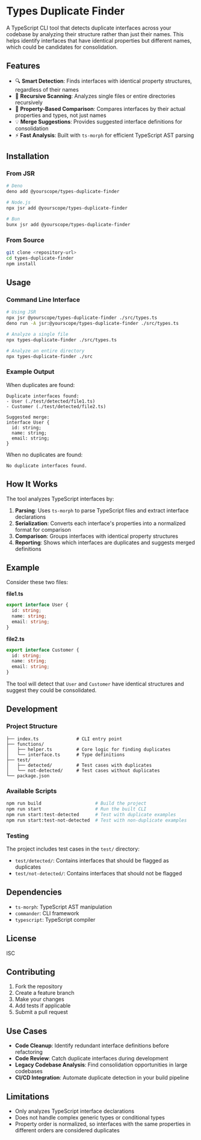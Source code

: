 # Types Duplicate Finder

A TypeScript CLI tool that detects duplicate interfaces across your codebase by analyzing their structure rather than just their names. This helps identify interfaces that have identical properties but different names, which could be candidates for consolidation.

## Features

- 🔍 **Smart Detection**: Finds interfaces with identical property structures, regardless of their names
- 📁 **Recursive Scanning**: Analyzes single files or entire directories recursively
- 🎯 **Property-Based Comparison**: Compares interfaces by their actual properties and types, not just names
- 💡 **Merge Suggestions**: Provides suggested interface definitions for consolidation
- ⚡ **Fast Analysis**: Built with `ts-morph` for efficient TypeScript AST parsing

## Installation

### From JSR

```bash
# Deno
deno add @yourscope/types-duplicate-finder

# Node.js
npx jsr add @yourscope/types-duplicate-finder

# Bun
bunx jsr add @yourscope/types-duplicate-finder
```

### From Source

```bash
git clone <repository-url>
cd types-duplicate-finder
npm install
```

## Usage

### Command Line Interface

```bash
# Using JSR
npx jsr @yourscope/types-duplicate-finder ./src/types.ts
deno run -A jsr:@yourscope/types-duplicate-finder ./src/types.ts

# Analyze a single file
npx types-duplicate-finder ./src/types.ts

# Analyze an entire directory
npx types-duplicate-finder ./src
```

### Example Output

When duplicates are found:

```
Duplicate interfaces found:
- User (./test/detected/file1.ts)
- Customer (./test/detected/file2.ts)

Suggested merge:
interface User {
  id: string;
  name: string;
  email: string;
}
```

When no duplicates are found:

```
No duplicate interfaces found.
```

## How It Works

The tool analyzes TypeScript interfaces by:

1. **Parsing**: Uses `ts-morph` to parse TypeScript files and extract interface declarations
2. **Serialization**: Converts each interface's properties into a normalized format for comparison
3. **Comparison**: Groups interfaces with identical property structures
4. **Reporting**: Shows which interfaces are duplicates and suggests merged definitions

## Example

Consider these two files:

**file1.ts**
```typescript
export interface User {
  id: string;
  name: string;
  email: string;
}
```

**file2.ts**
```typescript
export interface Customer {
  id: string;
  name: string;
  email: string;
}
```

The tool will detect that `User` and `Customer` have identical structures and suggest they could be consolidated.

## Development

### Project Structure

```
├── index.ts              # CLI entry point
├── functions/
│   ├── helper.ts         # Core logic for finding duplicates
│   └── interface.ts      # Type definitions
├── test/
│   ├── detected/         # Test cases with duplicates
│   └── not-detected/     # Test cases without duplicates
└── package.json
```

### Available Scripts

```bash
npm run build                    # Build the project
npm run start                    # Run the built CLI
npm run start:test-detected      # Test with duplicate examples
npm run start:test-not-detected  # Test with non-duplicate examples
```

### Testing

The project includes test cases in the `test/` directory:

- `test/detected/`: Contains interfaces that should be flagged as duplicates
- `test/not-detected/`: Contains interfaces that should not be flagged

## Dependencies

- `ts-morph`: TypeScript AST manipulation
- `commander`: CLI framework
- `typescript`: TypeScript compiler

## License

ISC

## Contributing

1. Fork the repository
2. Create a feature branch
3. Make your changes
4. Add tests if applicable
5. Submit a pull request

## Use Cases

- **Code Cleanup**: Identify redundant interface definitions before refactoring
- **Code Review**: Catch duplicate interfaces during development
- **Legacy Codebase Analysis**: Find consolidation opportunities in large codebases
- **CI/CD Integration**: Automate duplicate detection in your build pipeline

## Limitations

- Only analyzes TypeScript interface declarations
- Does not handle complex generic types or conditional types
- Property order is normalized, so interfaces with the same properties in different orders are considered duplicates
